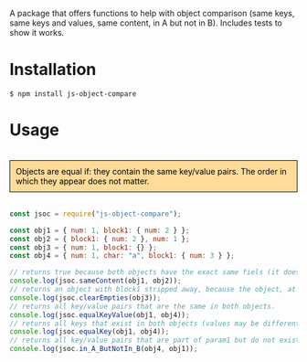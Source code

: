 A package that offers functions to help with object comparison (same keys, same keys and values, same content, in A but not in B). Includes tests to show it works.

# Installation

```
$ npm install js-object-compare
```

# Usage

<br />
<div style="border: 1px solid black; padding: 10px; background-color: #ffdb99; color: black;">Objects are equal if: they contain the same key/value pairs. The order in which they appear does not matter.</div>
<br />

```javascript
const jsoc = require("js-object-compare");

const obj1 = { num: 1, block1: { num: 2 } };
const obj2 = { block1: { num: 2 }, num: 1 };
const obj3 = { num: 1, block1: {} };
const obj4 = { num: 1, char: "a", block1: { num: 3 } };

// returns true because both objects have the exact same fiels (it does not matter they are not in the same order).
console.log(jsoc.sameContent(obj1, obj2));
// returns an object with block1 stripped away, because the object, at that location, does not contain anything.
console.log(jsoc.clearEmpties(obj3));
// returns all key/value pairs that are the same in both objects.
console.log(jsoc.equalKeyValue(obj1, obj4));
// returns all keys that exist in both objects (values may be different because of that they are undefined in the resulting object).
console.log(jsoc.equalKey(obj1, obj4));
// returns all key/value pairs that are part of param1 but do not exist in param2 (values may be different).
console.log(jsoc.in_A_ButNotIn_B(obj4, obj1));
```
